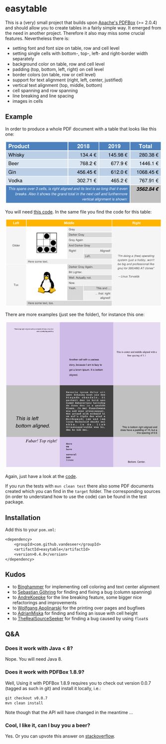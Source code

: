 # easytable

This is a (very) small project that builds upon
[Apache's PDFBox](http://pdfbox.apache.org) (>= 2.0.4) and should allow you
to create tables in a fairly simple way.
It emerged from the need in another project. Therefore it also may miss some
crucial features. Nevertheless there is:
* setting font and font size on table, row and cell level
* setting single cells with bottom-, top-, left- and right-border width separately
* background color on table, row and cell level
* padding (top, bottom, left, right) on cell level
* border colors (on table, row or cell level)
* support for text alignment (right, left, center, justified)
* vertical text alignment (top, middle, bottom)
* cell spanning and row spanning 
* line breaking and line spacing
* images in cells

## Example

In order to produce a whole PDF document with a table that looks like this one:

![easytable table](doc/example.png)

You will need [this code](src/test/java/org/vandeseer/integrationtest/ExcelLikeExampleTest.java).
In the same file you find the code for this table: 

![easytable table](doc/example2.png)

There are more examples (just see the folder), for instance this one: 

![easytable table](doc/example3.png)

Again, just have a look at the [code](src/test/java/org/vandeseer/integrationtest/SettingsTest.java).

If you run the tests with `mvn clean test` there also some PDF documents created which you can find in the `target` folder.
The corresponding sources (in order to understand how to use the code) can be found in the test package.

## Installation

Add this to your `pom.xml`:

    <dependency>
        <groupId>com.github.vandeseer</groupId>
        <artifactId>easytable</artifactId>
        <version>0.4.0</version>
    </dependency>

## Kudos

- to [Binghammer](https://github.com/Binghammer) for implementing cell coloring and text center alignment
- to [Sebastian Göhring](https://github.com/TheSilentHorizon) for finding and fixing a bug (column spanning)
- to [AndreKoepke](https://github.com/AndreKoepke) for the line breaking feature, some bigger nice refactorings and 
improvements
- to [Wolfgang Apolinarski](https://github.com/wapolinar) for the printing over pages and bugfixes
- to [AdrianMiska](https://github.com/AdrianMiska) for finding and fixing an issue with cell height
- to [TheRealSourceSeeker](https://github.com/TheRealSourceSeeker) for finding a bug caused by using `float`s

## Q&A

### Does it work with Java < 8?

Nope. You will need Java 8.

### Does it work with PDFBox 1.8.9?

Well, Using it with PDFBox 1.8.9 requires you to check out version
0.0.7 (tagged as such in git) and install it locally, i.e.:

    git checkout v0.0.7
    mvn clean install

Note though that the API will have changed in the meantime ...

### Cool, I like it, can I buy you a beer?

Yes. Or you can upvote this answer on [stackoverflow](https://stackoverflow.com/questions/28059563/how-to-create-table-using-apache-pdfbox/42612456#42612456).
